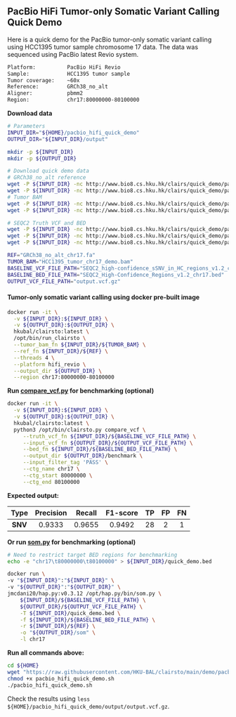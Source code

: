 ## PacBio HiFi Tumor-only Somatic Variant Calling Quick Demo
Here is a quick demo for the PacBio tumor-only somatic variant calling using HCC1395 tumor sample chromosome 17 data. The data was sequenced using PacBio latest Revio system.

```bash
Platform:          PacBio HiFi Revio
Sample:     	   HCC1395 tumor sample
Tumor coverage:    ~60x
Reference:         GRCh38_no_alt
Aligner:           pbmm2
Region:            chr17:80000000-80100000
```

**Download data**

```bash
# Parameters
INPUT_DIR="${HOME}/pacbio_hifi_quick_demo"
OUTPUT_DIR="${INPUT_DIR}/output"

mkdir -p ${INPUT_DIR}
mkdir -p ${OUTPUT_DIR}

# Download quick demo data
# GRCh38_no_alt reference
wget -P ${INPUT_DIR} -nc http://www.bio8.cs.hku.hk/clairs/quick_demo/pacbio_hifi/GRCh38_no_alt_chr17.fa
wget -P ${INPUT_DIR} -nc http://www.bio8.cs.hku.hk/clairs/quick_demo/pacbio_hifi/GRCh38_no_alt_chr17.fa.fai
# Tumor BAM
wget -P ${INPUT_DIR} -nc http://www.bio8.cs.hku.hk/clairs/quick_demo/pacbio_hifi/HCC1395_tumor_chr17_demo.bam
wget -P ${INPUT_DIR} -nc http://www.bio8.cs.hku.hk/clairs/quick_demo/pacbio_hifi/HCC1395_tumor_chr17_demo.bam.bai

# SEQC2 Truth VCF and BED
wget -P ${INPUT_DIR} -nc http://www.bio8.cs.hku.hk/clairs/quick_demo/pacbio_hifi/SEQC2_high-confidence_sSNV_in_HC_regions_v1.2_chr17.vcf.gz
wget -P ${INPUT_DIR} -nc http://www.bio8.cs.hku.hk/clairs/quick_demo/pacbio_hifi/SEQC2_high-confidence_sSNV_in_HC_regions_v1.2_chr17.vcf.gz.tbi
wget -P ${INPUT_DIR} -nc http://www.bio8.cs.hku.hk/clairs/quick_demo/pacbio_hifi/SEQC2_High-Confidence_Regions_v1.2_chr17.bed

REF="GRCh38_no_alt_chr17.fa"
TUMOR_BAM="HCC1395_tumor_chr17_demo.bam"
BASELINE_VCF_FILE_PATH="SEQC2_high-confidence_sSNV_in_HC_regions_v1.2_chr17.vcf.gz"
BASELINE_BED_FILE_PATH="SEQC2_High-Confidence_Regions_v1.2_chr17.bed"
OUTPUT_VCF_FILE_PATH="output.vcf.gz"

```

#### Tumor-only somatic variant calling using docker pre-built image

```bash
docker run -it \
  -v ${INPUT_DIR}:${INPUT_DIR} \
  -v ${OUTPUT_DIR}:${OUTPUT_DIR} \
  hkubal/clairsto:latest \
  /opt/bin/run_clairsto \
  --tumor_bam_fn ${INPUT_DIR}/${TUMOR_BAM} \
  --ref_fn ${INPUT_DIR}/${REF} \
  --threads 4 \
  --platform hifi_revio \
  --output_dir ${OUTPUT_DIR} \
  --region chr17:80000000-80100000
```

**Run [compare_vcf.py](src/compare.vcf) for benchmarking (optional)**

```bash
docker run -it \
  -v ${INPUT_DIR}:${INPUT_DIR} \
  -v ${OUTPUT_DIR}:${OUTPUT_DIR} \
  hkubal/clairsto:latest \
  python3 /opt/bin/clairsto.py compare_vcf \
     --truth_vcf_fn ${INPUT_DIR}/${BASELINE_VCF_FILE_PATH} \
     --input_vcf_fn ${OUTPUT_DIR}/${OUTPUT_VCF_FILE_PATH} \
     --bed_fn ${INPUT_DIR}/${BASELINE_BED_FILE_PATH} \
     --output_dir ${OUTPUT_DIR}/benchmark \
     --input_filter_tag 'PASS' \
     --ctg_name chr17 \
     --ctg_start 80000000 \
     --ctg_end 80100000
```

**Expected output:**

|  Type   | Precision | Recall | F1-score | TP | FP | FN |
| :-----: |:---------:|:------:|:--------:|:--:|:--:|:--:|
| **SNV** |  0.9333   | 0.9655 |  0.9492  | 28 | 2  | 1  |


 **Or run [som.py]() for benchmarking (optional)**

```bash
# Need to restrict target BED regions for benchmarking
echo -e "chr17\t80000000\t80100000" > ${INPUT_DIR}/quick_demo.bed

docker run \
-v "${INPUT_DIR}":"${INPUT_DIR}" \
-v "${OUTPUT_DIR}":"${OUTPUT_DIR}" \
jmcdani20/hap.py:v0.3.12 /opt/hap.py/bin/som.py \
    ${INPUT_DIR}/${BASELINE_VCF_FILE_PATH} \
    ${OUTPUT_DIR}/${OUTPUT_VCF_FILE_PATH} \
    -T ${INPUT_DIR}/quick_demo.bed \
    -f ${INPUT_DIR}/${BASELINE_BED_FILE_PATH} \
    -r ${INPUT_DIR}/${REF} \
    -o "${OUTPUT_DIR}/som" \
    -l chr17
```

**Run all commands above:**

```bash
cd ${HOME}
wget "https://raw.githubusercontent.com/HKU-BAL/clairsto/main/demo/pacbio_hifi_quick_demo.sh"
chmod +x pacbio_hifi_quick_demo.sh
./pacbio_hifi_quick_demo.sh
```

Check the results using `less ${HOME}/pacbio_hifi_quick_demo/output/output.vcf.gz`.

